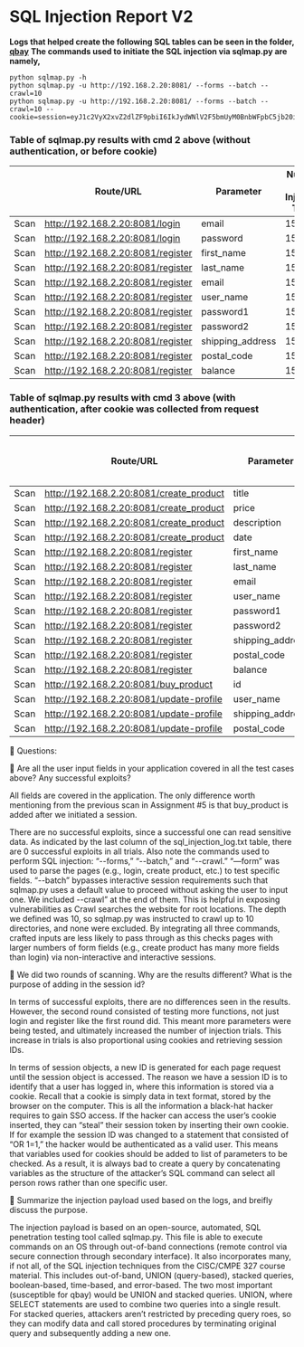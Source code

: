 # SQL Injection Report V2

**Logs that helped create the following SQL tables can be seen in the folder, [qbay](https://github.com/nathank77/CMPE327-Group7/tree/main/qbay)**
**The commands used to initiate the SQL injection via sqlmap.py are namely,**
```
python sqlmap.py -h
python sqlmap.py -u http://192.168.2.20:8081/ --forms --batch --crawl=10
python sqlmap.py -u http://192.168.2.20:8081/ --forms --batch --crawl=10 --cookie=session=eyJ1c2VyX2xvZ2dlZF9pbiI6IkJydWNlV2F5bmUyM0BnbWFpbC5jb20ifQ.YbGK4w.pAxkogJdNztoNrcf2X9MKxd3dLw
```

### Table of sqlmap.py results with cmd 2 above (without authentication, or before cookie)

|                 | Route/URL | Parameter | Number of Injection Trials | Number of Successful Trials |
| ----------- | ----------- |----------- |----------- |----------- |
| Scan    | http://192.168.2.20:8081/login    | email |   15  |   0  |
| Scan    | http://192.168.2.20:8081/login    | password  |  15   |  0   |
| Scan    | http://192.168.2.20:8081/register   | first_name  |  15   |  0  |
| Scan    | http://192.168.2.20:8081/register   | last_name    |   15  |  0   |
| Scan    | http://192.168.2.20:8081/register   | email |  15   |  0  |
| Scan    | http://192.168.2.20:8081/register   | user_name   |   15  |  0   |
| Scan    | http://192.168.2.20:8081/register   | password1 |  15   |  0  |
| Scan    | http://192.168.2.20:8081/register   | password2    |   15  |  0   |
| Scan    | http://192.168.2.20:8081/register   | shipping_address   |   15  |  0   |
| Scan    | http://192.168.2.20:8081/register   | postal_code   |   15  |  0   |
| Scan    | http://192.168.2.20:8081/register   | balance  |   15  |  0   |

### Table of sqlmap.py results with cmd 3 above (with authentication, after cookie was collected from request header)

|                 | Route/URL | Parameter | Number of Injection Trials | Number of Successful Trials |
| ----------- | ----------- |----------- |----------- |----------- |
| Scan    | http://192.168.2.20:8081/create_product   | title  |   15  |   0  |
| Scan    | http://192.168.2.20:8081/create_product   | price  |   15  |   0  |
| Scan    | http://192.168.2.20:8081/create_product   | description  |   15  |   0  |
| Scan    | http://192.168.2.20:8081/create_product   | date  |   15  |   0  |
| Scan    | http://192.168.2.20:8081/register   | first_name  |  15  |  0  |
| Scan    | http://192.168.2.20:8081/register   | last_name    |   15  |  0   |
| Scan    | http://192.168.2.20:8081/register   | email |  15   |  0  |
| Scan    | http://192.168.2.20:8081/register   | user_name   |   15  |  0   |
| Scan    | http://192.168.2.20:8081/register   | password1 |  15   |  0  |
| Scan    | http://192.168.2.20:8081/register   | password2    |   15  |  0   |
| Scan    | http://192.168.2.20:8081/register   | shipping_address   |   15  |  0   |
| Scan    | http://192.168.2.20:8081/register   | postal_code   |   15  |  0   |
| Scan    | http://192.168.2.20:8081/register   | balance  |   15  |  0   |
| Scan    | http://192.168.2.20:8081/buy_product   | id  |  15  |  0  |
| Scan    | http://192.168.2.20:8081/update-profile   | user_name |   15  |   0  |
| Scan    | http://192.168.2.20:8081/update-profile   | shipping_address |   15  |   0  |
| Scan    | http://192.168.2.20:8081/update-profile   | postal_code |   15  |   0  |

📖 Questions:

🚢 Are all the user input fields in your application covered in all the test cases above? Any successful exploits?

All fields are covered in the application. The only difference worth mentioning from the previous scan in Assignment #5 is that buy_product is added after we initiated a session.

There are no successful exploits, since a successful one can read sensitive data. As indicated by the last column of the sql_injection_log.txt table, there are 0 successful exploits in all trials. Also note the commands used to perform SQL injection: “--forms,” “--batch,” and “--crawl.” “—form” was used to parse the pages (e.g., login, create product, etc.) to test specific fields. “--batch” bypasses interactive session requirements such that sqlmap.py uses a default value to proceed without asking the user to input one. We included --crawl” at the end of them. This is helpful in exposing vulnerabilities as Crawl searches the website for root locations. The depth we defined was 10, so sqlmap.py was instructed to crawl up to 10 directories, and none were excluded. By integrating all three commands, crafted inputs are less likely to pass through as this checks pages with larger numbers of form fields (e.g., create product has many more fields than login) via non-interactive and interactive sessions.

🚢 We did two rounds of scanning. Why are the results different? What is the purpose of adding in the session id?

In terms of successful exploits, there are no differences seen in the results. However, the second round consisted of testing more functions, not just login and register like the first round did. This meant more parameters were being tested, and ultimately increased the number of injection trials. This increase in trials is also proportional using cookies and retrieving session IDs.

In terms of session objects, a new ID is generated for each page request until the session object is accessed. The reason we have a session ID is to identify that a user has logged in, where this information is stored via a cookie. Recall that a cookie is simply data in text format, stored by the browser on the computer. This is all the information a black-hat hacker requires to gain SSO access. If the hacker can access the user’s cookie inserted, they can “steal” their session token by inserting their own cookie. If for example the session ID was changed to a statement that consisted of “OR 1=1,” the hacker would be authenticated as a valid user. This means that variables used for cookies should be added to list of parameters to be checked. As a result, it is always bad to create a query by concatenating variables as the structure of the attacker’s SQL command can select all person rows rather than one specific user.

🚢 Summarize the injection payload used based on the logs, and breifly discuss the purpose.

The injection payload is based on an open-source, automated, SQL penetration testing tool called sqlmap.py. This file is able to execute commands on an OS through out-of-band connections (remote control via secure connection through secondary interface). It also incorporates many, if not all, of the SQL injection techniques from the CISC/CMPE 327 course material. This includes out-of-band, UNION (query-based), stacked queries, boolean-based, time-based, and error-based. The two most important (susceptible for qbay) would be UNION and stacked queries. UNION, where SELECT statements are used to combine two queries into a single result. For stacked queries, attackers aren’t restricted by preceding query roes, so they can modify data and call stored procedures by terminating original query and subsequently adding a new one.
